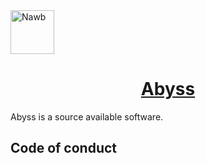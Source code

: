 <a href="#" target="_blank" rel="noopener noreferrer">
<img width="70" src="http://osd.deskbtm.com/abyss-logo.svg" alt="Nawb" /></a>

<p align="center">
  <a href="#" target="_blank" rel="noopener noreferrer">
    <h1 align="center">Abyss</h1>
  </a>
</p>



Abyss is a source available software.


## Code of conduct
